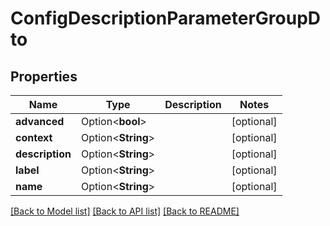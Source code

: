 # ConfigDescriptionParameterGroupDto

## Properties

Name | Type | Description | Notes
------------ | ------------- | ------------- | -------------
**advanced** | Option<**bool**> |  | [optional]
**context** | Option<**String**> |  | [optional]
**description** | Option<**String**> |  | [optional]
**label** | Option<**String**> |  | [optional]
**name** | Option<**String**> |  | [optional]

[[Back to Model list]](../README.md#documentation-for-models) [[Back to API list]](../README.md#documentation-for-api-endpoints) [[Back to README]](../README.md)


